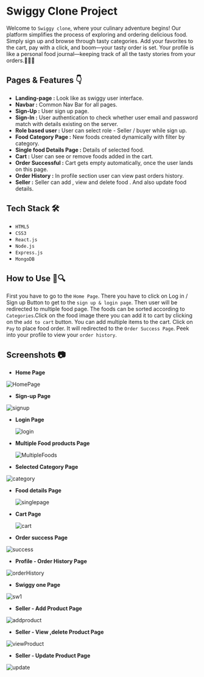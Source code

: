 # Swiggy Clone Project

Welcome to `Swiggy clone`, where your culinary adventure begins! Our platform simplifies the process of exploring and ordering delicious food.  Simply sign up and browse through tasty categories. Add your favorites to the cart, pay with a click,  and boom—your tasty order is set. Your profile is like a personal food journal—keeping track of all the tasty stories from your orders.🍔🍕🍰

## Pages & Features  👇

- **Landing-page :** Look like as swiggy user interface.
- **Navbar :** Common Nav Bar for all pages.
- **Sign-Up :** User sign up page.
- **Sign-In :** User authentication to check whether user email and password match with details existing on the server.
- **Role based user :** User can select role - Seller / buyer while sign up.
- **Food Category Page :**  New foods created dynamically with filter by category.
- **Single food Details Page :** Details of selected food.
- **Cart :** User can see or remove foods added in the cart.
- **Order Successful :**  Cart gets empty automatically, once the user lands on this page.
- **Order History :**  In profile section user can view past orders history.
- **Seller :** Seller can add , view and delete food . And also update food details.

## Tech Stack 🛠️

- `HTML5`
- `CSS3`
- `React.js`
- `Node.js`
- `Express.js`
- `MongoDB`

 ## How to Use 📖🔍
First you have to go to the `Home Page`. There you have to click on Log in / Sign up Button to get to the `sign up & login page`. Then user will be redirected to multiple food page. The foods can be sorted according to `Categories`.Click on the food image there you can add it to cart by clicking on the `add to cart` button. You can add multiple items to the cart. Click on `Pay` to place food order. It will redirected to the `Order Success Page`. Peek into your profile to view your `order history`. 

 ## Screenshots 📷
 - **Home Page**
   
 ![HomePage](https://github.com/YadavMayuri/Swiggy-MERN-Stack/assets/126373490/87d77e5e-8238-4321-b7e0-c50e91c40063)

 - **Sign-up Page**

 ![signup](https://github.com/YadavMayuri/Swiggy-MERN-Stack/assets/126373490/733fce0f-9259-4d0e-a0f4-c4bc7458392a)

 - **Login Page**

   ![login](https://github.com/YadavMayuri/Swiggy-MERN-Stack/assets/126373490/94b0e079-a28e-4295-9288-b24c9e17ccfd)

 - **Multiple Food products Page**

   ![MultipleFoods](https://github.com/YadavMayuri/Swiggy-MERN-Stack/assets/126373490/6628f387-1b8e-42c9-a3eb-79fe48067400)


 - **Selected Category Page**

  ![category](https://github.com/YadavMayuri/Swiggy-MERN-Stack/assets/126373490/17e52fd4-9216-4367-8bf5-972358a32700)

 - **Food details Page**

   ![singlepage](https://github.com/YadavMayuri/Swiggy-MERN-Stack/assets/126373490/c4934454-53c5-4589-aca0-d4738f049cbb)

 - **Cart Page**

   ![cart](https://github.com/YadavMayuri/Swiggy-MERN-Stack/assets/126373490/07b7c331-6c5b-4909-88c7-7af9a3512041)

 - **Order success Page**

![success](https://github.com/YadavMayuri/Swiggy-MERN-Stack/assets/126373490/55c48988-681f-4d42-8f4a-f515b81ae2c7)

 - **Profile - Order History Page**

  ![orderHistory](https://github.com/YadavMayuri/Swiggy-MERN-Stack/assets/126373490/a9525de3-3736-4e44-b958-d0a03e920b3b)

 - **Swiggy one Page**

![sw1](https://github.com/YadavMayuri/Swiggy-MERN-Stack/assets/126373490/76f488b8-efaa-47e4-a48c-1fb3dd565d05)

 - **Seller - Add Product Page**

 ![addproduct](https://github.com/YadavMayuri/Swiggy-MERN-Stack/assets/126373490/f02c3293-9ba6-4dc9-ab8c-c88ea3ba36a2)

 - **Seller - View ,delete Product Page**

![viewProduct](https://github.com/YadavMayuri/Swiggy-MERN-Stack/assets/126373490/5642c541-321f-4b71-96ab-725bf7a448a9)

 - **Seller - Update Product Page**

  ![update](https://github.com/YadavMayuri/Swiggy-MERN-Stack/assets/126373490/4feeddf2-6d5f-4c0e-9119-e0662207650c)



   


   
   

   

   

 
